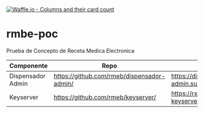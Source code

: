 [![Waffle.io - Columns and their card count](https://badge.waffle.io/rmeb/rmbe-poc.png?columns=all)](https://waffle.io/rmeb/rmbe-poc?utm_source=badge)
# rmbe-poc
Prueba de Concepto de Receta Medica Electronica

|  Componente       |   Repo                                     | Deploy                             |
|-------------------|--------------------------------------------|------------------------------------|
| Dispensador Admin | https://github.com/rmeb/dispensador-admin/ | https://dispensador-admin.surge.sh |
| Keyserver         | https://github.com/rmeb/keyserver/         | https://rx-keyserver.herokuapp.com |

